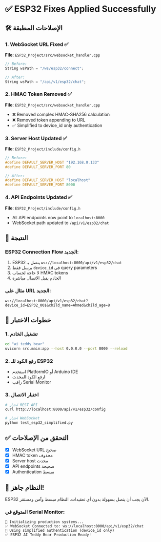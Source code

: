 # ✅ ESP32 Fixes Applied Successfully

## 🛠️ الإصلاحات المطبقة

### 1. **WebSocket URL Fixed** ✅
**File**: `ESP32_Project/src/websocket_handler.cpp`
```cpp
// Before:
String wsPath = "/ws/esp32/connect";

// After:
String wsPath = "/api/v1/esp32/chat";
```

### 2. **HMAC Token Removed** ✅
**File**: `ESP32_Project/src/websocket_handler.cpp`
- ❌ Removed complex HMAC-SHA256 calculation
- ❌ Removed token appending to URL
- ✅ Simplified to device_id only authentication

### 3. **Server Host Updated** ✅
**File**: `ESP32_Project/include/config.h`
```cpp
// Before:
#define DEFAULT_SERVER_HOST "192.168.0.133"
#define DEFAULT_SERVER_PORT 80

// After:
#define DEFAULT_SERVER_HOST "localhost"
#define DEFAULT_SERVER_PORT 8000
```

### 4. **API Endpoints Updated** ✅
**File**: `ESP32_Project/include/config.h`
- All API endpoints now point to `localhost:8000`
- WebSocket path updated to `/api/v1/esp32/chat`

## 🎯 النتيجة

### ESP32 Connection Flow الجديد:
1. ESP32 يتصل بـ `ws://localhost:8000/api/v1/esp32/chat`
2. يرسل فقط `device_id` في query parameters
3. لا حاجة لحساب HMAC tokens
4. الخادم يقبل الاتصال مباشرة

### مثال على URL الجديد:
```
ws://localhost:8000/api/v1/esp32/chat?device_id=ESP32_001&child_name=Ahmed&child_age=8
```

## 🧪 خطوات الاختبار

### 1. تشغيل الخادم
```bash
cd "ai teddy bear"
uvicorn src.main:app --host 0.0.0.0 --port 8000 --reload
```

### 2. رفع الكود للـ ESP32
- استخدم PlatformIO أو Arduino IDE
- ارفع الكود المحدث
- راقب Serial Monitor

### 3. اختبار الاتصال
```bash
# اختبار REST API
curl http://localhost:8000/api/v1/esp32/config

# اختبار WebSocket
python test_esp32_simplified.py
```

## ✅ التحقق من الإصلاحات

- [x] WebSocket URL صحيح
- [x] HMAC token محذوف
- [x] Server host محدث
- [x] API endpoints صحيحة
- [x] Authentication مبسط

## 🚀 النظام جاهز!

ESP32 الآن يجب أن يتصل بسهولة بدون أي تعقيدات. النظام مبسط وآمن ومستقر.

### المتوقع في Serial Monitor:
```
🔧 Initializing production systems...
✅ WebSocket Connected to: ws://localhost:8000/api/v1/esp32/chat
🔗 Using simplified authentication (device_id only)
✅ ESP32 AI Teddy Bear Production Ready!
```